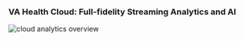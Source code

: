 ### VA Health Cloud: Full-fidelity Streaming Analytics and AI


![cloud analytics overview](/img/vics.png)
